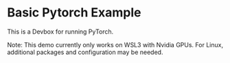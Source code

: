 # Basic Pytorch Example

This is a Devbox for running PyTorch. 

Note: This demo currently only works on WSL3 with Nvidia GPUs. For Linux, additional packages and configuration may be needed.